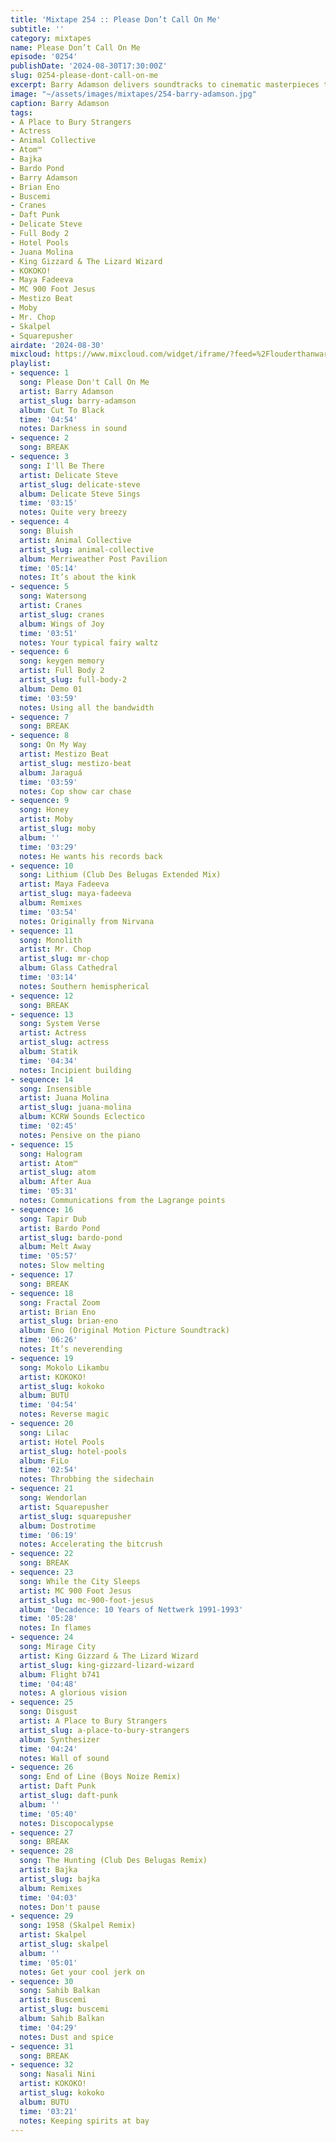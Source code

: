 ```yaml
---
title: 'Mixtape 254 :: Please Don’t Call On Me'
subtitle: ''
category: mixtapes
name: Please Don’t Call On Me
episode: '0254'
publishDate: '2024-08-30T17:30:00Z'
slug: 0254-please-dont-call-on-me
excerpt: Barry Adamson delivers soundtracks to cinematic masterpieces that don’t exist.
image: "~/assets/images/mixtapes/254-barry-adamson.jpg"
caption: Barry Adamson
tags:
- A Place to Bury Strangers
- Actress
- Animal Collective
- Atom™
- Bajka
- Bardo Pond
- Barry Adamson
- Brian Eno
- Buscemi
- Cranes
- Daft Punk
- Delicate Steve
- Full Body 2
- Hotel Pools
- Juana Molina
- King Gizzard & The Lizard Wizard
- KOKOKO!
- Maya Fadeeva
- MC 900 Foot Jesus
- Mestizo Beat
- Moby
- Mr. Chop
- Skalpel
- Squarepusher
airdate: '2024-08-30'
mixcloud: https://www.mixcloud.com/widget/iframe/?feed=%2Flouderthanwar%2Fthe-final-hour-254-please-dont-call-on-me-2024-08-30%2F&hide_artwork=1&hide_cover=1&light=1
playlist:
- sequence: 1
  song: Please Don't Call On Me
  artist: Barry Adamson
  artist_slug: barry-adamson
  album: Cut To Black
  time: '04:54'
  notes: Darkness in sound
- sequence: 2
  song: BREAK
- sequence: 3
  song: I'll Be There
  artist: Delicate Steve
  artist_slug: delicate-steve
  album: Delicate Steve Sings
  time: '03:15'
  notes: Quite very breezy
- sequence: 4
  song: Bluish
  artist: Animal Collective
  artist_slug: animal-collective
  album: Merriweather Post Pavilion
  time: '05:14'
  notes: It’s about the kink
- sequence: 5
  song: Watersong
  artist: Cranes
  artist_slug: cranes
  album: Wings of Joy
  time: '03:51'
  notes: Your typical fairy waltz
- sequence: 6
  song: keygen memory
  artist: Full Body 2
  artist_slug: full-body-2
  album: Demo 01
  time: '03:59'
  notes: Using all the bandwidth
- sequence: 7
  song: BREAK
- sequence: 8
  song: On My Way
  artist: Mestizo Beat
  artist_slug: mestizo-beat
  album: Jaraguá
  time: '03:59'
  notes: Cop show car chase
- sequence: 9
  song: Honey
  artist: Moby
  artist_slug: moby
  album: ''
  time: '03:29'
  notes: He wants his records back
- sequence: 10
  song: Lithium (Club Des Belugas Extended Mix)
  artist: Maya Fadeeva
  artist_slug: maya-fadeeva
  album: Remixes
  time: '03:54'
  notes: Originally from Nirvana
- sequence: 11
  song: Monolith
  artist: Mr. Chop
  artist_slug: mr-chop
  album: Glass Cathedral
  time: '03:14'
  notes: Southern hemispherical
- sequence: 12
  song: BREAK
- sequence: 13
  song: System Verse
  artist: Actress
  artist_slug: actress
  album: Statik
  time: '04:34'
  notes: Incipient building
- sequence: 14
  song: Insensible
  artist: Juana Molina
  artist_slug: juana-molina
  album: KCRW Sounds Eclectico
  time: '02:45'
  notes: Pensive on the piano
- sequence: 15
  song: Halogram
  artist: Atom™
  artist_slug: atom
  album: After Aua
  time: '05:31'
  notes: Communications from the Lagrange points
- sequence: 16
  song: Tapir Dub
  artist: Bardo Pond
  artist_slug: bardo-pond
  album: Melt Away
  time: '05:57'
  notes: Slow melting
- sequence: 17
  song: BREAK
- sequence: 18
  song: Fractal Zoom
  artist: Brian Eno
  artist_slug: brian-eno
  album: Eno (Original Motion Picture Soundtrack)
  time: '06:26'
  notes: It’s neverending
- sequence: 19
  song: Mokolo Likambu
  artist: KOKOKO!
  artist_slug: kokoko
  album: BUTU
  time: '04:54'
  notes: Reverse magic
- sequence: 20
  song: Lilac
  artist: Hotel Pools
  artist_slug: hotel-pools
  album: FiLo
  time: '02:54'
  notes: Throbbing the sidechain
- sequence: 21
  song: Wendorlan
  artist: Squarepusher
  artist_slug: squarepusher
  album: Dostrotime
  time: '06:19'
  notes: Accelerating the bitcrush
- sequence: 22
  song: BREAK
- sequence: 23
  song: While the City Sleeps
  artist: MC 900 Foot Jesus
  artist_slug: mc-900-foot-jesus
  album: 'Decadence: 10 Years of Nettwerk 1991-1993'
  time: '05:28'
  notes: In flames
- sequence: 24
  song: Mirage City
  artist: King Gizzard & The Lizard Wizard
  artist_slug: king-gizzard-lizard-wizard
  album: Flight b741
  time: '04:48'
  notes: A glorious vision
- sequence: 25
  song: Disgust
  artist: A Place to Bury Strangers
  artist_slug: a-place-to-bury-strangers
  album: Synthesizer
  time: '04:24'
  notes: Wall of sound
- sequence: 26
  song: End of Line (Boys Noize Remix)
  artist: Daft Punk
  artist_slug: daft-punk
  album: ''
  time: '05:40'
  notes: Discopocalypse
- sequence: 27
  song: BREAK
- sequence: 28
  song: The Hunting (Club Des Belugas Remix)
  artist: Bajka
  artist_slug: bajka
  album: Remixes
  time: '04:03'
  notes: Don't pause
- sequence: 29
  song: 1958 (Skalpel Remix)
  artist: Skalpel
  artist_slug: skalpel
  album: ''
  time: '05:01'
  notes: Get your cool jerk on
- sequence: 30
  song: Sahib Balkan
  artist: Buscemi
  artist_slug: buscemi
  album: Sahib Balkan
  time: '04:29'
  notes: Dust and spice
- sequence: 31
  song: BREAK
- sequence: 32
  song: Nasali Nini
  artist: KOKOKO!
  artist_slug: kokoko
  album: BUTU
  time: '03:21'
  notes: Keeping spirits at bay
---
```


